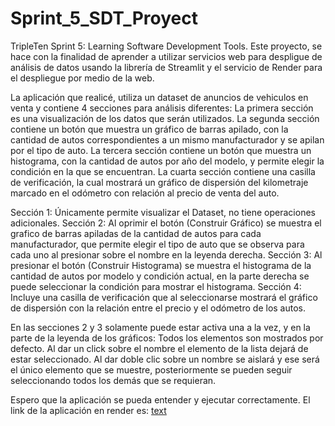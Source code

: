 # Sprint_5_SDT_Proyect
TripleTen Sprint 5: Learning Software Development Tools.
Este proyecto, se hace con la finalidad de aprender a utilizar servicios web para despligue de análisis de datos usando la librería de Streamlit y el servicio de Render para el despliegue por medio de la web.

La aplicación que realicé, utiliza un dataset de anuncios de vehiculos en venta y contiene 4 secciones para análisis diferentes:
La primera sección es una visualización de los datos que serán utilizados.
La segunda sección contiene un botón que muestra un gráfico de barras apilado, con la cantidad de autos correspondientes a un mismo manufacturador y se apilan por el tipo de auto.
La tercera sección contiene un botón que muestra un histograma, con la cantidad de autos por año del modelo, y permite elegir la condición en la que se encuentran.
La cuarta sección contiene una casilla de verificación, la cual mostrará un gráfico de dispersión del kilometraje marcado en el odómetro con relación al precio de venta del auto.

Sección 1: Únicamente permite visualizar el Dataset, no tiene operaciones adicionales.
Sección 2: Al oprimir el botón (Construir Gráfico) se muestra el grafico de barras apiladas de la cantidad de autos para cada manufacturador, que permite elegir el tipo de auto que se observa para cada uno al presionar sobre el nombre en la leyenda derecha.
Sección 3: Al presionar el botón (Construir Histograma) se muestra el histograma de la cantidad de autos por modelo y condición actual, en la parte derecha se puede seleccionar la condición para mostrar el histograma.
Sección 4: Incluye una casilla de verificación que al seleccionarse mostrará el gráfico de dispersión con la relación entre el precio y el odómetro de los autos.

En las secciones 2 y 3 solamente puede estar activa una a la vez, y en la parte de la leyenda de los gráficos: Todos los elementos son mostrados por defecto. Al dar un click sobre el nombre el elemento de la lista dejará de estar seleccionado. Al dar doble clic sobre un nombre se aislará y ese será el único elemento que se muestre, posteriormente se pueden seguir seleccionando todos los demás que se requieran.

Espero que la aplicación se pueda entender y ejecutar correctamente. El link de la aplicación en render es: [text](https://sprint-5-sdt-proyect.onrender.com/)